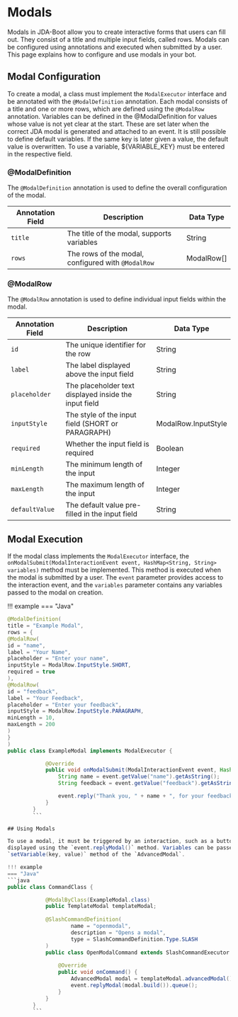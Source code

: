 # Modals

Modals in JDA-Boot allow you to create interactive forms that users can fill out. They consist of a title and multiple
input fields, called rows. Modals can be configured using annotations and executed when submitted by a user. This page
explains how to configure and use modals in your bot.

## Modal Configuration

To create a modal, a class must implement the `ModalExecutor` interface and be annotated with the `@ModalDefinition`
annotation. Each modal consists of a title and one or more rows, which are defined using the `@ModalRow` annotation.
Variables can be defined in the @ModalDefinition for values whose value is not yet clear at the start. These are set
later when the correct JDA modal is generated and attached to an event. It is still possible to define default
variables. If the same key is later given a value, the default value is overwritten. To use a variable, ${VARIABLE_KEY}
must be entered in the respective field.

### @ModalDefinition

The `@ModalDefinition` annotation is used to define the overall configuration of the modal.

| Annotation Field | Description                                        | Data Type  |
|------------------|----------------------------------------------------|------------|
| `title`          | The title of the modal, supports variables         | String     |
| `rows`           | The rows of the modal, configured with `@ModalRow` | ModalRow[] |

### @ModalRow

The `@ModalRow` annotation is used to define individual input fields within the modal.

| Annotation Field | Description                                           | Data Type           |
|------------------|-------------------------------------------------------|---------------------|
| `id`             | The unique identifier for the row                     | String              |
| `label`          | The label displayed above the input field             | String              |
| `placeholder`    | The placeholder text displayed inside the input field | String              |
| `inputStyle`     | The style of the input field (SHORT or PARAGRAPH)     | ModalRow.InputStyle |
| `required`       | Whether the input field is required                   | Boolean             |
| `minLength`      | The minimum length of the input                       | Integer             |
| `maxLength`      | The maximum length of the input                       | Integer             |
| `defaultValue`   | The default value pre-filled in the input field       | String              |

## Modal Execution

If the modal class implements the `ModalExecutor` interface, the
`onModalSubmit(ModalInteractionEvent event, HashMap<String, String> variables)` method must be implemented. This method
is executed when the modal is submitted by a user. The `event` parameter provides access to the interaction event, and
the `variables` parameter contains any variables passed to the modal on creation.

!!! example
=== "Java"
```java
@ModalDefinition(
title = "Example Modal",
rows = {
@ModalRow(
id = "name",
label = "Your Name",
placeholder = "Enter your name",
inputStyle = ModalRow.InputStyle.SHORT,
required = true
),
@ModalRow(
id = "feedback",
label = "Your Feedback",
placeholder = "Enter your feedback",
inputStyle = ModalRow.InputStyle.PARAGRAPH,
minLength = 10,
maxLength = 200
)
}
)
public class ExampleModal implements ModalExecutor {

            @Override
            public void onModalSubmit(ModalInteractionEvent event, HashMap<String, String> variables) {
                String name = event.getValue("name").getAsString();
                String feedback = event.getValue("feedback").getAsString();

                event.reply("Thank you, " + name + ", for your feedback: " + feedback).setEphemeral(true).queue();
            }
        }
        ```

## Using Modals

To use a modal, it must be triggered by an interaction, such as a button or a command. The modal can be created and
displayed using the `event.replyModal()` method. Variables can be passed to the modal using the
`setVariable(key, value)` method of the `AdvancedModal`.

!!! example
=== "Java"
```java
public class CommandClass {

            @ModalByClass(ExampleModal.class)
            public TemplateModal templateModal;
            
            @SlashCommandDefinition(
                    name = "openmodal",
                    description = "Opens a modal",
                    type = SlashCommandDefinition.Type.SLASH
            )
            public class OpenModalCommand extends SlashCommandExecutor {
    
                @Override
                public void onCommand() {
                    AdvancedModal modal = templateModal.advancedModal();
                    event.replyModal(modal.build()).queue();
                }
            }
        }
        ```